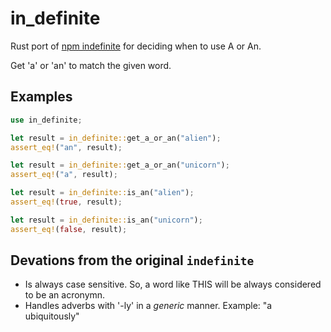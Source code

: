 # in_definite
Rust port of [npm indefinite](https://www.npmjs.com/package/indefinite) for deciding when to use A or An.

Get 'a' or 'an' to match the given word.

## Examples

```rust
use in_definite;

let result = in_definite::get_a_or_an("alien");
assert_eq!("an", result);
```

```rust
let result = in_definite::get_a_or_an("unicorn");
assert_eq!("a", result);
```

```rust
let result = in_definite::is_an("alien");
assert_eq!(true, result);
```

```rust
let result = in_definite::is_an("unicorn");
assert_eq!(false, result);
```

## Devations from the original `indefinite`

- Is always case sensitive. So, a word like THIS will be always considered to be an acronymn.
- Handles adverbs with '-ly' in a *generic* manner. Example: "a ubiquitously"
